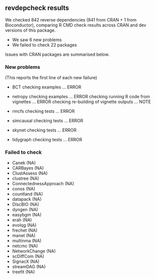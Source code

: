 ## revdepcheck results

We checked 842 reverse dependencies (841 from CRAN + 1 from Bioconductor), comparing R CMD check results across CRAN and dev versions of this package.

 * We saw 6 new problems
 * We failed to check 22 packages

Issues with CRAN packages are summarised below.

### New problems
(This reports the first line of each new failure)

* BCT
  checking examples ... ERROR

* netropy
  checking examples ... ERROR
  checking running R code from vignettes ... ERROR
  checking re-building of vignette outputs ... NOTE

* rmcfs
  checking tests ... ERROR

* simcausal
  checking tests ... ERROR

* skynet
  checking tests ... ERROR

* tidygraph
  checking tests ... ERROR

### Failed to check

* Canek                 (NA)
* CARBayes              (NA)
* ClustAssess           (NA)
* clustree              (NA)
* ConnectednessApproach (NA)
* conos                 (NA)
* countland             (NA)
* datapack              (NA)
* DIscBIO               (NA)
* dyngen                (NA)
* easybgm               (NA)
* erah                  (NA)
* evolqg                (NA)
* frechet               (NA)
* manet                 (NA)
* multinma              (NA)
* netcmc                (NA)
* NetworkChange         (NA)
* scDiffCom             (NA)
* SignacX               (NA)
* streamDAG             (NA)
* treefit               (NA)
